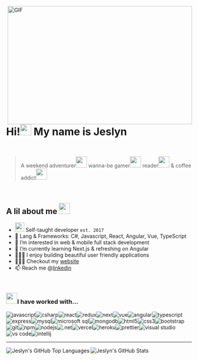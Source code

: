 <img align="right" alt="GIF" src="https://i.pinimg.com/originals/0a/12/e1/0a12e130650543cf5b165a008d1604e3.gif" width="500" height="320"/>

# Hi!<img src="https://emojis.slackmojis.com/emojis/images/1579216111/7550/pikachu_wave.gif?1579216111" width="30"/> My name is Jeslyn

<br/>

> A
> weekend adventurer<img src="https://emojis.slackmojis.com/emojis/images/1617958367/28774/roadtrip.gif?1617958367" width="30"/>
> wanna-be gamer<img src="https://emojis.slackmojis.com/emojis/images/1622013076/41449/gameboy.gif?1622013076" width="30"/>
> reader<img src="https://emojis.slackmojis.com/emojis/images/1697669595/70904/bookpinkq.gif?1697669595" width="30"/>
> & coffee addict<img src="https://emojis.slackmojis.com/emojis/images/1643515806/18232/meow_coffee2.png?1643515806" width="30"/>

<br/>

<!-- - ✍🏻 You can find my projects in my portfolio -->
## A lil about me <img src="https://emojis.slackmojis.com/emojis/images/1643514803/8175/pikachu_dance.gif?1643514803" width="30"/>
- <img src="https://emojis.slackmojis.com/emojis/images/1468493014/660/omglol.gif?1468493014" width="25"/> Self-taught developer `est. 2017`
- 🧰 Lang & Frameworks: C#, Javascript, React, Angular, Vue, TypeScript
- 💭 I’m interested in web & mobile full stack development
- 🌱 I’m currently learning Next.js & refreshing on Angular
- 👷🏻‍♀️ I enjoy building beautiful user friendly applications
- 👩🏻‍💻 Checkout my [website]
- 📫 Reach me @[linkedin]

<br/>

### <img src="https://emojis.slackmojis.com/emojis/images/1665051119/61583/vibe-rabbit.gif?1665051119" width="30"/>I have worked with...

<!-- For me - links for more badges: https://github.com/Ileriayo/markdown-badges#markdown-badges -->

<img alt="javascript" src="https://img.shields.io/badge/-JavaScript-f0db4f?style=for-the-badge&logo=javascript&logoColor=black" /><img alt="csharp" src="https://img.shields.io/badge/-CSharp-378936?style=for-the-badge&logo=csharp&logoColor=white" /><img alt="react" src="https://img.shields.io/badge/-React-45b8d8?style=for-the-badge&logo=react&logoColor=white" /><img alt="redux" src="https://img.shields.io/badge/-Redux-764ABC?style=for-the-badge&logo=redux&logoColor=white" /><img alt="next" src="https://img.shields.io/badge/next.js-000000?style=for-the-badge&logo=nextdotjs&logoColor=white" /><img alt="vue" src="https://img.shields.io/badge/Vue.js-35495E?style=for-the-badge&logo=vuedotjs&logoColor=4FC08D" /><img alt="angular" src="https://img.shields.io/badge/-Angular-DD0031?style=for-the-badge&logo=angular&logoColor=white" /><img alt="typescript" src="https://img.shields.io/badge/-TypeScript-3178C6?style=for-the-badge&logo=typescript&logoColor=white" /><img alt="express" src="https://img.shields.io/badge/-Express-000000?style=for-the-badge&logo=express&logoColor=white" /><img alt="mysql" src="https://img.shields.io/badge/-MySQL-4479A1?style=for-the-badge&logo=mysql&logoColor=white" /><img alt="microsoft sql" src="https://img.shields.io/badge/Microsoft%20SQL%20Server-CC2927?style=for-the-badge&logo=microsoft%20sql%20server&logoColor=white" /><img alt="mongodb" src="https://img.shields.io/badge/-MongoDB-13aa52?style=for-the-badge&logo=mongodb&logoColor=white" /><img alt="html5" src="https://img.shields.io/badge/-HTML5-E34F26?style=for-the-badge&logo=html5&logoColor=white" /><img alt="css3" src="https://img.shields.io/badge/-CSS3-264de4?style=for-the-badge&logo=css3&logoColor=white" /><img alt="bootstrap" src="https://img.shields.io/badge/-Bootstrap-563d7c?style=for-the-badge&logo=bootstrap&logoColor=white" /><img alt="git" src="https://img.shields.io/badge/-Git-F05032?style=for-the-badge&logo=git&logoColor=white" /><img alt="npm" src="https://img.shields.io/badge/-NPM-CB3837?style=for-the-badge&logo=npm&logoColor=white" /><img alt="nodejs" src="https://img.shields.io/badge/-Nodejs-43853d?style=for-the-badge&logo=Node.js&logoColor=white" /><img alt=".net" src="https://img.shields.io/badge/-.NET-512BD4?style=for-the-badge&logo=.NET&logoColor=white" /><img alt="vercel" src="https://img.shields.io/badge/vercel-%23000000.svg?style=for-the-badge&logo=vercel&logoColor=white" /><img alt="heroku" src="https://img.shields.io/badge/-Heroku-430098?style=for-the-badge&logo=heroku&logoColor=white" /><img alt="prettier" src="https://img.shields.io/badge/-Prettier-F7B93E?style=for-the-badge&logo=prettier&logoColor=white" /><img alt="visual studio" src="https://img.shields.io/badge/Visual%20Studio-5C2D91.svg?style=for-the-badge&logo=visual-studio&logoColor=white" /><img alt="vs code" src="https://img.shields.io/badge/Visual%20Studio%20Code-0078d7.svg?style=for-the-badge&logo=visual-studio-code&logoColor=white" /><img alt="intellij" src="https://img.shields.io/badge/-IntelliJ_Idea-000000?style=for-the-badge&logo=intellijidea&logoColor=white" />
<br/>

---

<img align="left" alt="Jeslyn's GitHub Top Languages" src="https://github-readme-stats.vercel.app/api/top-langs/?username=mrsjlwhite&show_icons=true&theme=dracula" />

<img align="left" alt="Jeslyn's GitHub Stats" src="https://github-readme-stats.vercel.app/api?username=mrsjlwhite&show_icons=true&theme=dracula&hide=stars" />
<!-- src="https://github-readme-stats.vercel.app/api?username=jeslynwhite&show_icons=true&theme=dracula&hide=stars,issues"  -->

[linkedin]: https://linkedin.com/in/jeslyn-white
[website]: https://jlwhite.dev
